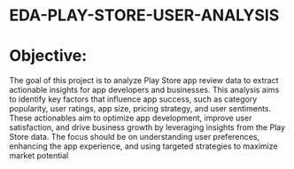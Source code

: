 # EDA-PLAY-STORE-USER-ANALYSIS

# Objective:

The goal of this project is to analyze Play Store app review data to extract actionable insights for app developers and businesses. This analysis aims to identify key factors that influence app success, such as category popularity, user ratings, app size, pricing strategy, and user sentiments. These actionables aim to optimize app development, improve user satisfaction, and drive business growth by leveraging insights from the Play Store data. The focus should be on understanding user preferences, enhancing the app experience, and using targeted strategies to maximize market potential
